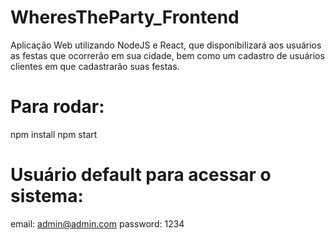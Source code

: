 # WheresTheParty_Frontend
Aplicação Web utilizando NodeJS e React, que disponibilizará aos usuários as festas que ocorrerão em sua cidade, bem como um cadastro de usuários clientes em que cadastrarão suas festas.

# Para rodar:
npm install
npm start

# Usuário default para acessar o sistema:
email: admin@admin.com
password: 1234
